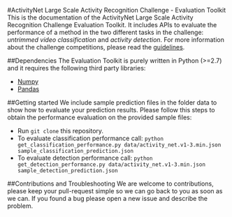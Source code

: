 #ActivityNet Large Scale Activity Recognition Challenge - Evaluation Toolkit
This is the documentation of the ActivityNet Large Scale Activity Recognition
Challenge Evaluation Toolkit. It includes APIs to evaluate the performance of a method in the two different tasks in the challenge: *untrimmed video classification* and *activity detection*. For more information about the challenge competitions, please read the [guidelines](http://activity-net.org/challenges/2016/guidelines.html).

##Dependencies
The Evaluation Toolkit is purely written in Python (>=2.7) and it requires the 
following third party libraries:
* [Numpy](http://www.numpy.org/)
* [Pandas](http://pandas.pydata.org/)

##Getting started
We include sample prediction files in the folder data to show how to evaluate your prediction results. Please follow this steps to obtain the performance evaluation on the provided sample files:
* Run `git clone` this repository.
* To evaluate classification performance call: `python get_classification_performance.py data/activity_net.v1-3.min.json sample_classification_prediction.json`
* To evaluate detection performance call: `python get_detection_performance.py data/activity_net.v1-3.min.json sample_detection_prediction.json`

##Contributions and Troubleshooting
We are welcome to contributions, please keep your pull-request simple so we can go back to you as soon as we can. If you found a bug please open a new issue and describe the problem.
